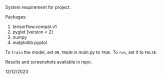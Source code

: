 System requirement for project.

Packages: 

1. tensorflow.compat.v1
2. pyglet [version < 2]
3. numpy
4. matplotlib.pyplot

To `train` the model, set `ON_TRAIN` in main.py to `TRUE`.
To `run`, set it to `FALSE`.


Results and screenshots available in repo.

12/12/2023
